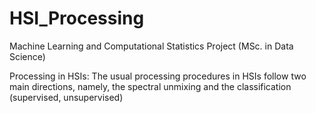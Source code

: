 # HSI_Processing
Machine Learning and Computational Statistics Project (MSc. in Data Science)

Processing in HSIs: The usual processing procedures in HSIs follow two main directions, namely, the spectral unmixing and the classification (supervised, unsupervised)
